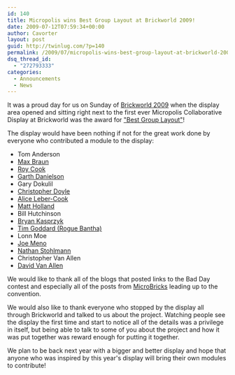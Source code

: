 ```yaml
---
id: 140
title: Micropolis wins Best Group Layout at Brickworld 2009!
date: 2009-07-12T07:59:34+00:00
author: Cavorter
layout: post
guid: http://twinlug.com/?p=140
permalink: /2009/07/micropolis-wins-best-group-layout-at-brickworld-2009/
dsq_thread_id:
  - "272793333"
categories:
  - Announcements
  - News
---
```

It was a proud day for us on Sunday of [Brickworld 2009](http://www.brickworld.us) when the display area opened and sitting right next to the first ever Micropolis Collaborative Display at Brickworld was the award for ["Best Group Layout"](http://www.flickr.com/photos/billward/3650738520/)!

The display would have been nothing if not for the great work done by everyone who contributed a module to the display:

  * Tom Anderson
  * [Max Braun](http://www.flickr.com/photos/bisonfuehrer/)
  * [Roy Cook](http://bighardstuds.blogspot.com/)
  * [Garth Danielson](http://garth.typepad.com/primitive_screwheads/)
  * Gary Dokulil
  * [Christopher Doyle](http://reasonablyclever.com)
  * [Alice Leber-Cook](http://bighardstuds.blogspot.com/)
  * [Matt Holland](http://pbpancho.smugmug.com/)
  * Bill Hutchinson
  * [Bryan Kasprzyk](http://castlebuilding.us/)
  * [Tim Goddard (Rogue Bantha)](http://www.flickr.com/photos/40182896@N00/)
  * Lonn Moe
  * [Joe Meno](http://www.brickjournal.com/)
  * [Nathan Stohlmann](http://cavort.org)
  * Christopher Van Allen
  * [David Van Allen](http://www.dvanet.net)



We would like to thank all of the blogs that posted links to the Bad Day contest and especially all of the posts from [MicroBricks](http://microbricks.blogspot.com/) leading up to the convention.

We would also like to thank everyone who stopped by the display all through Brickworld and talked to us about the project. Watching people see the display the first time and start to notice all of the details was a privilege in itself, but being able to talk to some of you about the project and how it was put together was reward enough for putting it together.

We plan to be back next year with a bigger and better display and hope that anyone who was inspired by this year's display will bring their own modules to contribute!
